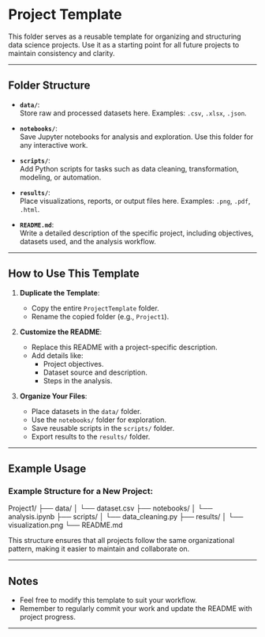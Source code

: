 # Project Template

This folder serves as a reusable template for organizing and structuring data science projects. Use it as a starting point for all future projects to maintain consistency and clarity.

---

## Folder Structure

- **`data/`**:  
  Store raw and processed datasets here. Examples: `.csv`, `.xlsx`, `.json`.

- **`notebooks/`**:  
  Save Jupyter notebooks for analysis and exploration. Use this folder for any interactive work.

- **`scripts/`**:  
  Add Python scripts for tasks such as data cleaning, transformation, modeling, or automation.

- **`results/`**:  
  Place visualizations, reports, or output files here. Examples: `.png`, `.pdf`, `.html`.

- **`README.md`**:  
  Write a detailed description of the specific project, including objectives, datasets used, and the analysis workflow.

---

## How to Use This Template

1. **Duplicate the Template**:
   - Copy the entire `ProjectTemplate` folder.
   - Rename the copied folder (e.g., `Project1`).

2. **Customize the README**:
   - Replace this README with a project-specific description.
   - Add details like:
     - Project objectives.
     - Dataset source and description.
     - Steps in the analysis.

3. **Organize Your Files**:
   - Place datasets in the `data/` folder.
   - Use the `notebooks/` folder for exploration.
   - Save reusable scripts in the `scripts/` folder.
   - Export results to the `results/` folder.

---

## Example Usage

### Example Structure for a New Project:
Project1/ ├── data/ │ └── dataset.csv ├── notebooks/ │ └── analysis.ipynb ├── scripts/ │ └── data_cleaning.py ├── results/ │ └── visualization.png └── README.md


This structure ensures that all projects follow the same organizational pattern, making it easier to maintain and collaborate on.

---

## Notes
- Feel free to modify this template to suit your workflow.
- Remember to regularly commit your work and update the README with project progress.

---


